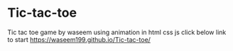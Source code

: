 # Tic-tac-toe
Tic tac toe game by waseem using animation in html css js  click below link to start
https://waseem199.github.io/Tic-tac-toe/
